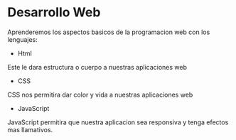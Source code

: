 # Desarrollo Web

Aprenderemos los aspectos basicos de la programacion web con los lenguajes:

- Html 

Este le dara estructura o cuerpo a nuestras aplicaciones web

- CSS

CSS nos permitira dar color y vida a nuestras aplicaciones web

- JavaScript

JavaScript permitira que nuestra aplicacion sea responsiva y tenga efectos mas llamativos.


